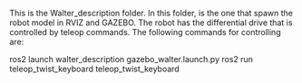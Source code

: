 This is the Walter_description folder. In this folder, is the one that spawn the robot model in RVIZ and GAZEBO. The robot has the differential drive that is controlled by teleop commands.
The following commands for controlling are:


ros2 launch walter_description gazebo_walter.launch.py
ros2 run teleop_twist_keyboard teleop_twist_keyboard 

